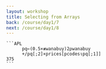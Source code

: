 ```yaml
---
layout: workshop
title: Selecting from Arrays
back: /course/day1/7
next: /course/day1/8
---
```


    ```APL        
          pq←(0.5×≢wanabuy)2⍴wanabuy
          +/pq[;2]×prices[pcodes⍳pq[;1]]
    375
    ```